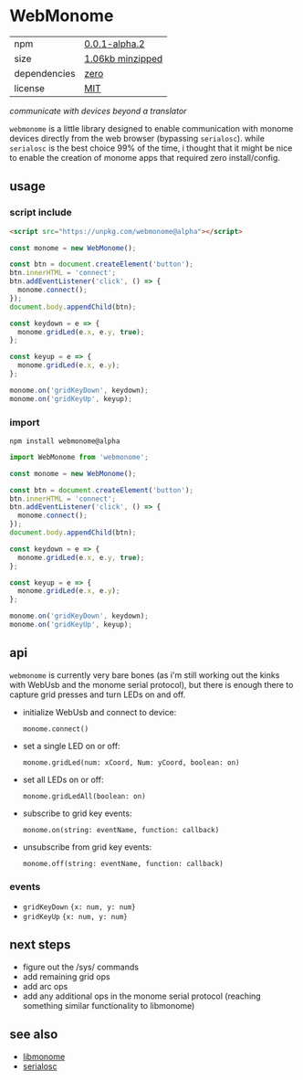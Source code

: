 # WebMonome

|   |   |
|---|---|
| npm | [0.0.1-alpha.2](https://www.npmjs.com/package/webmonome/v/alpha) |
| size | [1.06kb minzipped](https://bundlephobia.com/result?p=webmonome@0.0.1-alpha.2) |
| dependencies | [zero](./package.json) |
| license | [MIT](./LICENSE) |

*communicate with devices beyond a translator*

`webmonome` is a little library designed to enable communication with monome devices directly from the web browser (bypassing `serialosc`). while `serialosc` is the best choice 99% of the time, i thought that it might be nice to enable the creation of monome apps that required zero install/config.

## usage

### script include

```html
<script src="https://unpkg.com/webmonome@alpha"></script>
```
```js
const monome = new WebMonome();

const btn = document.createElement('button');
btn.innerHTML = 'connect';
btn.addEventListener('click', () => {
  monome.connect();
});
document.body.appendChild(btn);

const keydown = e => {
  monome.gridLed(e.x, e.y, true);
};

const keyup = e => {
  monome.gridLed(e.x, e.y);
};

monome.on('gridKeyDown', keydown);
monome.on('gridKeyUp', keyup);
```

### import

`npm install webmonome@alpha`

```javascript
import WebMonome from 'webmonome';

const monome = new WebMonome();

const btn = document.createElement('button');
btn.innerHTML = 'connect';
btn.addEventListener('click', () => {
  monome.connect();
});
document.body.appendChild(btn);

const keydown = e => {
  monome.gridLed(e.x, e.y, true);
};

const keyup = e => {
  monome.gridLed(e.x, e.y);
};

monome.on('gridKeyDown', keydown);
monome.on('gridKeyUp', keyup);
```

## api

`webmonome` is currently very bare bones (as i'm still working out the kinks with WebUsb and the monome serial protocol), but there is enough there to capture grid presses and turn LEDs on and off.

- initialize WebUsb and connect to device:

  `monome.connect()`

- set a single LED on or off:

  `monome.gridLed(num: xCoord, Num: yCoord, boolean: on)`

- set all LEDs on or off:

  `monome.gridLedAll(boolean: on)`

- subscribe to grid key events:

  `monome.on(string: eventName, function: callback)`

- unsubscribe from grid key events:

  `monome.off(string: eventName, function: callback)`

### events

  - `gridKeyDown` `{x: num, y: num}`
  - `gridKeyUp` `{x: num, y: num}`


## next steps

* figure out the /sys/ commands
* add remaining grid ops
* add arc ops
* add any additional ops in the monome serial protocol (reaching something similar functionality to libmonome)

## see also

* [libmonome](https://github.com/monome/libmonome)
* [serialosc](https://github.com/monome/serialosc)